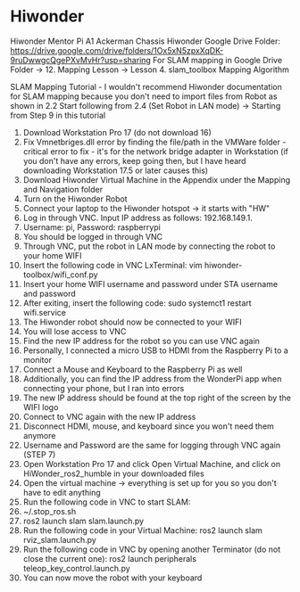 # Hiwonder
Hiwonder Mentor Pi A1 Ackerman Chassis
Hiwonder Google Drive Folder: https://drive.google.com/drive/folders/1Ox5xN5zpxXqDK-9ruDwwgcQgePXvMvHr?usp=sharing
For SLAM mapping in Google Drive Folder -> 12. Mapping Lesson -> Lesson 4. slam_toolbox Mapping Algorithm

SLAM Mapping Tutorial - I wouldn't recommend Hiwonder documentation for SLAM mapping because you don't need to import files from Robot as shown in 2.2
Start following from 2.4 (Set Robot in LAN mode) -> Starting from Step 9 in this tutorial

1. Download Workstation Pro 17 (do not download 16)
2. Fix Vmnetbriges.dll error by finding the file/path in the VMWare folder - critical error to fix - it's for the network bridge adapter in Workstation (if you don't have any errors, keep going then, but I have heard downloading Workstation 17.5 or later causes this)
3. Download Hiwonder Virtual Machine in the Appendix under the Mapping and Navigation folder
4. Turn on the Hiwonder Robot
5. Connect your laptop to the Hiwonder hotspot -> it starts with "HW"
6. Log in through VNC. Input IP address as follows: 192.168.149.1.
7. Username: pi, Password: raspberrypi
8. You should be logged in through VNC
9. Through VNC, put the robot in LAN mode by connecting the robot to your home WIFI
10. Insert the following code in VNC LxTerminal: vim hiwonder-toolbox/wifi_conf.py
11. Insert your home WIFI username and password under STA username and password
12. After exiting, insert the following code: sudo systemct1 restart wifi.service
13. The Hiwonder robot should now be connected to your WIFI
14. You will lose access to VNC
15. Find the new IP address for the robot so you can use VNC again
16. Personally, I connected a micro USB to HDMI from the Raspberry Pi to a monitor
17. Connect a Mouse and Keyboard to the Raspberry Pi as well
18. Additionally, you can find the IP address from the WonderPi app when connecting your phone, but I ran into errors
19. The new IP address should be found at the top right of the screen by the WIFI logo
21. Connect to VNC again with the new IP address
22. Disconnect HDMI, mouse, and keyboard since you won't need them anymore
23. Username and Password are the same for logging through VNC again (STEP 7)
24. Open Workstation Pro 17 and click Open Virtual Machine, and click on HiWonder_ros2_humble in your downloaded files
25. Open the virtual machine -> everything is set up for you so you don't have to edit anything
26. Run the following code in VNC to start SLAM:
27.  ~/.stop_ros.sh
28. ros2 launch slam slam.launch.py
29. Run the following code in your Virtual Machine: ros2 launch slam rviz_slam.launch.py
30. Run the following code in VNC by opening another Terminator (do not close the current one): ros2 launch peripherals teleop_key_control.launch.py
31. You can now move the robot with your keyboard


